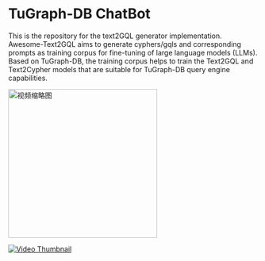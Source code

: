 # TuGraph-DB ChatBot

This is the repository for the text2GQL generator implementation. Awesome-Text2GQL aims to generate cyphers/gqls and corresponding prompts as training corpus for fine-tuning of large language models (LLMs). Based on TuGraph-DB, the training corpus helps to train the Text2GQL and Text2Cypher models that are suitable for TuGraph-DB query engine capabilities.

<a href="https://github.com/Panghy1106/Awesome-Text2GQL/tree/dev_demo/images/demo.mp4">
  <img src="https://github.com/Panghy1106/Awesome-Text2GQL/tree/dev_demo/images/demo.png" alt="视频缩略图" width="300">
</a>

[![Video Thumbnail](https://github.com/Panghy1106/Awesome-Text2GQL/tree/dev_demo/images/demo.png)](https://github.com/Panghy1106/Awesome-Text2GQL/tree/dev_demo/images/demo.mp4)
